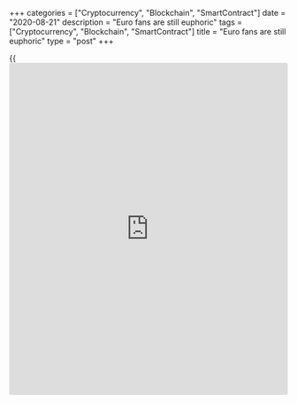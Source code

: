 +++
categories = ["Cryptocurrency", "Blockchain", "SmartContract"]
date = "2020-08-21"
description = "Euro fans are still euphoric"
tags = ["Cryptocurrency", "Blockchain", "SmartContract"]
title = "Euro fans are still euphoric"
type = "post"
+++

{{<iframe id="large-banner" src="https://www.bounty.group/#slide=27.0" width="100%" height="600" scrolling="no" style="border: 0px solid rgb(216, 221, 230); border-radius: 3px;">}}

August 21, 2020

August 21, 2020

Dollar is like anyone elseDmitri Demidenko

## Is it worth marching against the crowd when the crowd is insane?

Love and hate are just one step apart. The greenback had been extremely
popular for almost 2.5 years, but became of no use this summer. The ECB,
the Bank of England, the Bank of Japan and the SNB said that they would
provide US dollar liquidity auctions only once a week, instead of three
times, because of the low demand.

Goldman Sachs says that the USD lost its status of the main reserve
currency; speculators continue increasing net shorts in the USD index,
and European call [options](https://www.fixpro.org/post/options-liquidity/) at the strike price of $1.28 became popular in
the [options](https://www.fixpro.org/post/options-liquidity/) market. Is the dollar no longer idolized? Well, those who
never loved are 1000 times poorer than those who lost their love.

![LiteForex: Euro fans are still euphoric][1]

Everything is growing against the dollar: the euro, which must be
concerned about the expansion of European QE, the British pound, which
is afraid of no-deal Brexit, and the Australian pound, which has to deal
with the closed borders of the infected Victoria state.  Investors may
choose no matter which currency and they won’t lose.

First, the USD index fell on disappointment because the dollar smile
theory was put to the torch. According to that theory, the dollar should
have grown amidst a higher demand for safe haven assets, have fallen on
the Fed’s large-scale monetary expansion, and finally have grown again
amidst the US GDP’s outperformance.

Then, everyone got euphoric about the euro as they suddenly believed
that a deeper economic hole wouldn’t prevent the EU economy from
recovering faster than the US. Bulls in [EUR/USD][2] have the united EU
while bears have to retreat as the Democrats and the Republicans can’t
agree on fiscal stimulus.

![LiteForex: Euro fans are still euphoric][3]

The upsurge of the US’and the eurozone’s economies from April’s bottoms
has actually little in common with a true rally. People are spending
money provided under the economic relief programs. The companies making
the most profits are those who sell goods on the Internet or via mobile
applications, i.e. technological companies. It’s the rally of this
sector’s stock that allowed [S&P 500][4] to update its historic highs
and presumed that Wall Street thinks about the future while Main Street
lives in the present. To me, the US stock indexes’ impressive rise
amidst the economy that is only trying to recover looks like a party
that we’ll be ashamed of some day. Still, we eagerly keep in memory
those fabulous evenings that we are ashamed of.

At a closer look, [EUR/USD][2]’s rally isn’t based on the economic
growth divergence. It’s based on the difference in the epidemiological
situations that defines GDP’ future growth rate. At the same time, the
[investor](https://www.fintechee.com/tutorial-for-forex-trading/investor-mode/)s that are trying to back-door their way to the North sometimes
behave like madmen. They totally ignore the possibility of another Covid
wave in Europe. How should we feel about this crowd? Just remember:
getting out of a mental hospital isn’t equal to recovering. It just
means you became like anyone else.

* * *

P.S. Did you like my article? Share it in social networks: it will be
the best “thank you" :)

Ask me questions and comment below. I’ll be glad to answer your
questions and give necessary explanations.

 **Useful links:**

  * I recommend trying to trade with a reliable broker [here][5]. The system allows you to trade by yourself or copy successful traders from all across the globe.
  * Use my promo-code BLOG for getting deposit bonus 50% on LiteForex platform. Just enter this code in the appropriate field while [depositing][6] your trading account.
  * Telegram channel with high-quality analytics, Forex reviews, training articles, and other useful things for traders <t.me/liteforex>

## Price chart of EURUSD in real time mode

![Dollar is like anyone else][7]

The content of this article reflects the author’s opinion and does not
necessarily reflect the official position of LiteForex. The material
published on this page is provided for informational purposes only and
should not be considered as the provision of investment advice for the
purposes of Directive 2004/39/EC.

Rate this article:

{{value}}

( {{count}} {{title}} )

   1. cdn.liteforex.com/cache/uploads/blog_post/chatty-forex/like2-21-08-20.jpg?w=30&s=a204595412b1d09ac2cf24b98455a2e5
   2. my.liteforex.com/trading/chart?symbol=EURUSD&returnUrl=true
   3. cdn.liteforex.com/cache/uploads/blog_post/chatty-forex/smile-21-08-20.jpg?w=30&s=23a7a73e451ae708804ec1dcf249b183
   4. my.liteforex.com/trading/chart?symbol=SPX&returnUrl=true
   5. my.liteforex.com/?category=chatty-forex&slug=dollar-is-like-anyone-else&openPopup=%2Fregistration%2Fpopup&utm_source=blog&utm_medium=article&utm_campaign=bonus
   6. my.liteforex.com/deposit/?category=chatty-forex&slug=dollar-is-like-anyone-else&promo_code=BLOG&utm_source=blog&utm_medium=article&utm_campaign=bonus
   7. cdn.liteforex.com/cache/uploads/blog_post/chatty-forex/liteforex-blog-dollar-21-08-20.jpg?q=75&w=1000&s=8bc5100060e2ba19bd358b6e2d5205bd